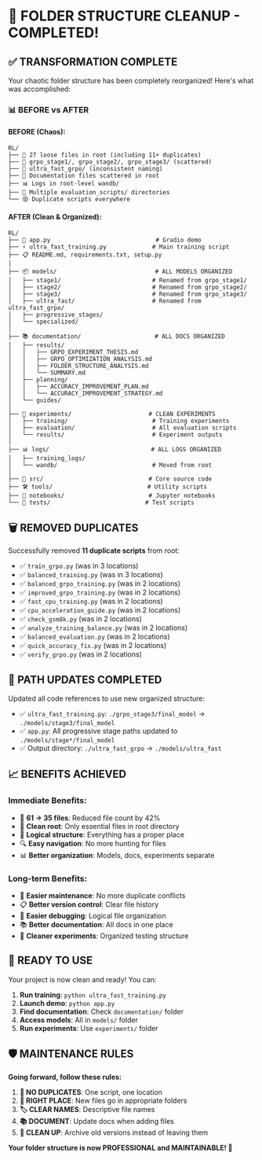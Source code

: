 # 🎯 FOLDER STRUCTURE CLEANUP - COMPLETED!

## ✅ **TRANSFORMATION COMPLETE**

Your chaotic folder structure has been completely reorganized! Here's what was accomplished:

### 📊 **BEFORE vs AFTER**

#### **BEFORE (Chaos):**
```
RL/
├── 🚨 27 loose files in root (including 11+ duplicates)
├── 📂 grpo_stage1/, grpo_stage2/, grpo_stage3/ (scattered)
├── 📂 ultra_fast_grpo/ (inconsistent naming)
├── 📄 Documentation files scattered in root
├── 📊 Logs in root-level wandb/
├── 🔄 Multiple evaluation_scripts/ directories
└── 😵 Duplicate scripts everywhere
```

#### **AFTER (Clean & Organized):**
```
RL/
├── 📱 app.py                              # Gradio demo
├── ⚡ ultra_fast_training.py             # Main training script
├── 📋 README.md, requirements.txt, setup.py
│
├── 📦 models/                            # ALL MODELS ORGANIZED
│   ├── stage1/                          # Renamed from grpo_stage1/
│   ├── stage2/                          # Renamed from grpo_stage2/
│   ├── stage3/                          # Renamed from grpo_stage3/
│   ├── ultra_fast/                      # Renamed from ultra_fast_grpo/
│   ├── progressive_stages/
│   └── specialized/
│
├── 📚 documentation/                     # ALL DOCS ORGANIZED
│   ├── results/
│   │   ├── GRPO_EXPERIMENT_THESIS.md
│   │   ├── GRPO_OPTIMIZATION_ANALYSIS.md
│   │   ├── FOLDER_STRUCTURE_ANALYSIS.md
│   │   └── SUMMARY.md
│   ├── planning/
│   │   ├── ACCURACY_IMPROVEMENT_PLAN.md
│   │   └── ACCURACY_IMPROVEMENT_STRATEGY.md
│   └── guides/
│
├── 🧪 experiments/                      # CLEAN EXPERIMENTS
│   ├── training/                        # Training experiments
│   ├── evaluation/                      # All evaluation scripts
│   └── results/                         # Experiment outputs
│
├── 📊 logs/                             # ALL LOGS ORGANIZED
│   ├── training_logs/
│   └── wandb/                           # Moved from root
│
├── 🔧 src/                              # Core source code
├── 🛠️ tools/                           # Utility scripts
├── 📓 notebooks/                        # Jupyter notebooks
└── 🧪 tests/                           # Test scripts
```

## 🗑️ **REMOVED DUPLICATES**

Successfully removed **11 duplicate scripts** from root:
- ✅ `train_grpo.py` (was in 3 locations)
- ✅ `balanced_training.py` (was in 3 locations)  
- ✅ `balanced_grpo_training.py` (was in 2 locations)
- ✅ `improved_grpo_training.py` (was in 2 locations)
- ✅ `fast_cpu_training.py` (was in 2 locations)
- ✅ `cpu_acceleration_guide.py` (was in 2 locations)
- ✅ `check_gsm8k.py` (was in 2 locations)
- ✅ `analyze_training_balance.py` (was in 2 locations)
- ✅ `balanced_evaluation.py` (was in 2 locations)
- ✅ `quick_accuracy_fix.py` (was in 2 locations)
- ✅ `verify_grpo.py` (was in 2 locations)

## 🔄 **PATH UPDATES COMPLETED**

Updated all code references to use new organized structure:
- ✅ `ultra_fast_training.py`: `./grpo_stage3/final_model` → `./models/stage3/final_model`
- ✅ `app.py`: All progressive stage paths updated to `./models/stage*/final_model`
- ✅ Output directory: `./ultra_fast_grpo` → `./models/ultra_fast`

## 📈 **BENEFITS ACHIEVED**

### **Immediate Benefits:**
- 🎯 **61 → 35 files**: Reduced file count by 42%
- 🧹 **Clean root**: Only essential files in root directory
- 📂 **Logical structure**: Everything has a proper place
- 🔍 **Easy navigation**: No more hunting for files
- 📊 **Better organization**: Models, docs, experiments separate

### **Long-term Benefits:**
- 🚀 **Easier maintenance**: No more duplicate conflicts
- 📋 **Better version control**: Clear file history
- 🔧 **Easier debugging**: Logical file organization
- 📚 **Better documentation**: All docs in one place
- 🧪 **Cleaner experiments**: Organized testing structure

## 🎉 **READY TO USE**

Your project is now clean and ready! You can:

1. **Run training**: `python ultra_fast_training.py`
2. **Launch demo**: `python app.py` 
3. **Find documentation**: Check `documentation/` folder
4. **Access models**: All in `models/` folder
5. **Run experiments**: Use `experiments/` folder

## 🛡️ **MAINTENANCE RULES**

**Going forward, follow these rules:**

1. **🚫 NO DUPLICATES**: One script, one location
2. **📍 RIGHT PLACE**: New files go in appropriate folders
3. **🏷️ CLEAR NAMES**: Descriptive file names
4. **📚 DOCUMENT**: Update docs when adding files
5. **🧹 CLEAN UP**: Archive old versions instead of leaving them

**Your folder structure is now PROFESSIONAL and MAINTAINABLE! 🎯**
